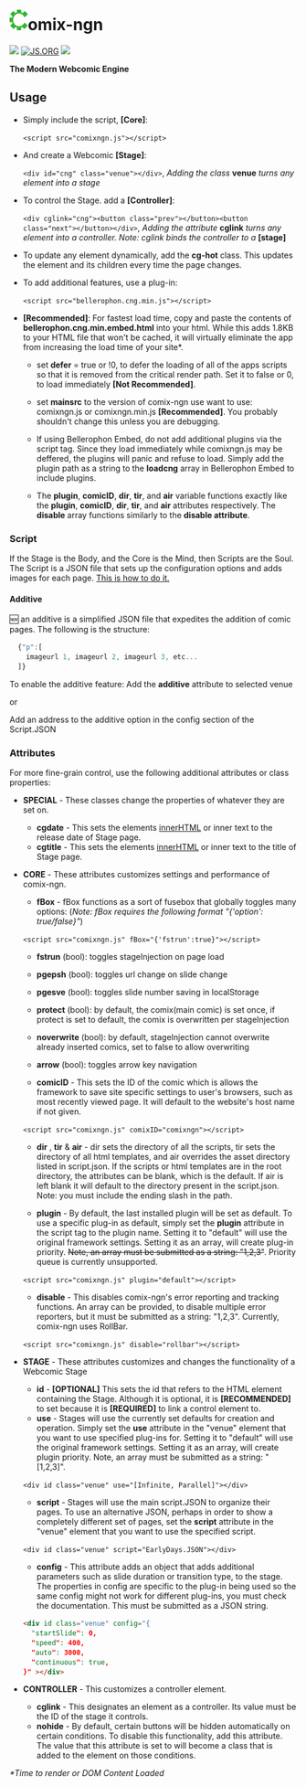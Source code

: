 # ![C](https://raw.githubusercontent.com/ogewan/comix-ngn/master/assets/static-c-comixngn.png)omix-ngn
![](https://img.shields.io/github/release/ogewan/comix-ngn.svg) [![JS.ORG](https://img.shields.io/badge/js.org-dns-ffb400.svg?style=flat-square)](http://js.org) <!--[![Join the chat at https://gitter.im/seun40/comic-ng](https://badges.gitter.im/Join%20Chat.svg)](https://gitter.im/ogewan/comix-ngn?utm_source=badge&utm_medium=badge&utm_campaign=pr-badge&utm_content=badge) [![Issue Stats](http://www.issuestats.com/github/ogewan/comix-ngn/badge/pr?style=flat)](http://www.issuestats.com/github/ogewan/comix-ngn) [![Issue Stats](http://www.issuestats.com/github/ogewan/comix-ngn/badge/issue?style=flat)](http://www.issuestats.com/github/ogewan/comix-ngn)--> ![](https://img.shields.io/github/downloads/ogewan/comix-ngn/latest/total.svg)

**The Modern Webcomic Engine**
## Usage
* Simply include the script, **[Core]**:

  ```<script src="comixngn.js"></script>```

* And create a Webcomic **[Stage]**:

   ```<div id="cng" class="venue"></div>```, *Adding the class* **venue** *turns any element into a stage*

* To control the Stage. add a **[Controller]**:

   ```<div cglink="cng"><button class="prev"></button><button class="next"></button></div>```, *Adding the attribute* **cglink** *turns any element into a controller. Note: cglink binds the controller to a* **[stage]**

* To update any element dynamically, add the **cg-hot** class. This updates the element and its children every time the page changes.

* To add additional features, use a plug-in:

   ```<script src="bellerophon.cng.min.js"></script>```

* __[Recommended]__: For fastest load time, copy and paste the contents of **bellerophon.cng.min.embed.html** into your html. While this adds 1.8KB to your HTML file that won't be cached, it will virtually eliminate the app from increasing the load time of your site*.
  * set **defer** = true or !0, to defer the loading of all of the apps scripts so that it is removed from the critical render path. Set it to false or 0, to load immediately __[Not Recommended]__.
  * set **mainsrc** to the version of comix-ngn use want to use: comixngn.js or comixngn.min.js __[Recommended]__. You probably shouldn't change this unless you are debugging.
  * If using Bellerophon Embed, do not add additional plugins via the script tag. Since they load immediately while comixngn.js may be deffered, the plugins will panic and refuse to load. Simply add the plugin path as a string to the **loadcng** array in Bellerophon Embed to include plugins.

  * The **plugin**, **comicID**, **dir**, **tir**, and **air** variable functions exactly like the **plugin**, **comicID**, **dir**, **tir**, and **air** attributes respectively. The **disable** array functions similarly to the **disable attribute**.

### Script
If the Stage is the Body, and the Core is the Mind, then Scripts are the Soul. The Script is a JSON file that sets up the configuration options and adds images for each page. [This is how to do it.](https://github.com/ogewan/comix-ngn/wiki/How-to-Script)
#### Additive 
:new: an additive is a simplified JSON file that expedites the addition of comic pages.
The following is the structure: 
``` js
  {"p":[
    imageurl 1, imageurl 2, imageurl 3, etc...
  ]}
  ```
To enable the additive feature:
Add the **additive** attribute to selected venue

or

Add an address to the additive option in the config section of the Script.JSON
### Attributes
For more fine-grain control, use the following additional attributes or class properties:
* __SPECIAL__ - These classes change the properties of whatever they are set on.
  * __cgdate__ - This sets the elements [innerHTML](https://developer.mozilla.org/en-US/docs/Web/API/Element/innerHTML) or inner text to the release date of Stage page.
  * __cgtitle__ - This sets the elements [innerHTML](https://developer.mozilla.org/en-US/docs/Web/API/Element/innerHTML) or inner text to the title of Stage page.
* __CORE__ - These attributes customizes settings and performance of comix-ngn.
  * __fBox__ - fBox functions as a sort of fusebox that globally toggles many options:
(*Note: fBox requires the following format "{'option': true/false}"*)

   ```<script src="comixngn.js" fBox="{'fstrun':true}"></script>```

     * __fstrun__ (bool): toggles stageInjection on page load
     * __pgepsh__ (bool): toggles url change on slide change
     * __pgesve__ (bool): toggles slide number saving in localStorage
     * __protect__ (bool): by default, the comix(main comic) is set once, if protect is set to default, the comix is overwritten per stageInjection
     * __noverwrite__ (bool): by default, stageInjection cannot overwrite already inserted comics, set to false to allow overwriting
     * __arrow__ (bool): toggles arrow key navigation 

  * __comicID__ - This sets the ID of the comic which is allows the framework to save site specific settings to user's browsers, such as most recently viewed page. It will default to the website's host name if not given.

  ```<script src="comixngn.js" comixID="comixngn"></script>```

  * __dir__ , __tir__ & __air__ - dir sets the directory of all the scripts, tir sets the directory of all html templates, and air overrides the asset directory listed in script.json. If the scripts or html templates are in the root directory, the attributes can be blank, which is the default. If air is left blank it will default to the directory present in the script.json. Note: you must include the ending slash in the path.

  * __plugin__ - By default, the last installed plugin will be set as default. To use a specific plug-in as default, simply set the **plugin** attribute in the script tag to the plugin name. Setting it to "default" will use the original framework settings. Setting it as an array, will create plug-in priority. ~~Note, an array must be submitted as a string: "1,2,3"~~. Priority queue is currently unsupported.

  ```<script src="comixngn.js" plugin="default"></script>```

  * __disable__ - This disables comix-ngn's error reporting and tracking functions. An array can be provided, to disable multiple error reporters, but it must be submitted as a string: "1,2,3". Currently, comix-ngn uses RollBar.

  ```<script src="comixngn.js" disable="rollbar"></script>```
* __STAGE__ - These attributes customizes and changes the functionality of a Webcomic Stage
  * __id__ - __[OPTIONAL]__ This sets the id that refers to the HTML element containing the Stage. Although it is optional, it is __[RECOMMENDED]__ to set because it is __[REQUIRED]__ to link a control element to.
  * __use__ - Stages will use the currently set defaults for creation and operation. Simply set the **use** attribute in the "venue" element that you want to use specified plug-ins for. Setting it to "default" will use the original framework settings. Setting it as an array, will create plugin priority. Note, an array must be submitted as a string: "[1,2,3]".

  ```<div id class="venue" use="[Infinite, Parallel]"></div>```

  * __script__ - Stages will use the main script.JSON to organize their pages. To use an alternative JSON, perhaps in order to show a completely different set of pages, set the **script** attribute in the "venue" element that you want to use the specified script.

  ```<div id class="venue" script="EarlyDays.JSON"></div>```

  * __config__ - This attribute adds an object that adds additional parameters such as slide duration or transition type, to the stage. The properties in config are specific to the plug-in being used so the same config might not work for different plug-ins, you must check the documentation. This must be submitted as a JSON string.

  ``` html
  <div id class="venue" config="{
    "startSlide": 0,
    "speed": 400,
    "auto": 3000,
    "continuous": true,
  }" ></div>
  ```
* __CONTROLLER__ - This customizes a controller element.
  * __cglink__ - This designates an element as a controller. Its value must be the ID of the stage it controls.
  * __nohide__ - By default, certain buttons will be hidden automatically on certain conditions. To disable this functionality, add this attribute. The value that this attribute is set to will become a class that is added to the element on those conditions.

_*Time to render or DOM Content Loaded_
